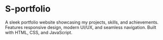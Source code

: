 # S-portfolio
A sleek portfolio website showcasing my projects, skills, and achievements. Features responsive design, modern UI/UX, and seamless navigation. Built with HTML, CSS, and JavaScript.
